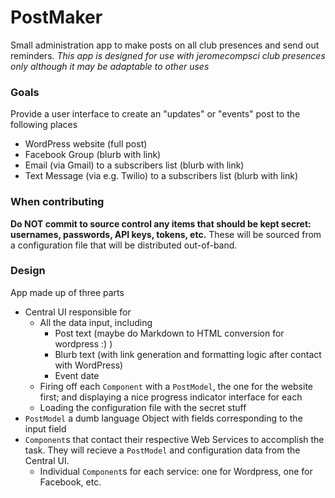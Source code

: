 # PostMaker
Small administration app to make posts on all club presences and send out reminders.
*This app is designed for use with jeromecompsci club presences only although it may be adaptable to other uses*

### Goals
Provide a user interface to create an "updates" or "events" post to the following places
* WordPress website (full post)
* Facebook Group (blurb with link)
* Email (via Gmail) to a subscribers list (blurb with link)
* Text Message (via e.g. Twilio) to a subscribers list (blurb with link)

### When contributing
**Do NOT commit to source control any items that should be kept secret: usernames, passwords, API keys, tokens, etc.**
These will be sourced from a configuration file that will be distributed out-of-band.

### Design
App made up of three parts
* Central UI responsible for
  * All the data input, including
    * Post text (maybe do Markdown to HTML conversion for wordpress :) )
    * Blurb text (with link generation and formatting logic after contact with WordPress)
    * Event date
  * Firing off each `Component` with a `PostModel`, the one for the website first; and displaying a nice progress indicator interface for each
  * Loading the configuration file with the secret stuff
* `PostModel` a dumb language Object with fields corresponding to the input field
* `Component`s that contact their respective Web Services to accomplish the task. They will recieve a `PostModel` and configuration data from the Central UI.
  * Individual `Component`s for each service: one for Wordpress, one for Facebook, etc.

